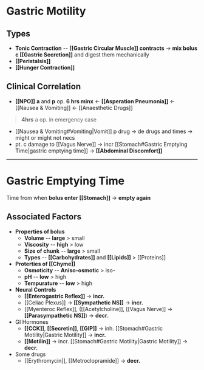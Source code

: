 # Gastric Motility
## Types
- **Tonic Contraction** -- **[[Gastric Circular Muscle]] contracts** -> **mix bolus c [[Gastric Secretion]]** and digest them mechanically
- **[[Peristalsis]]**
- **[[Hunger Contraction]]**

## Clinical Correlation
- **[[NPO]]** **a** and **p** op. **6 hrs minx** <- **[[Asperation Pneumonia]]** <- [[Nausea & Vomiting]] <- [[Anaesthetic Drugs]]
> **4hrs** a op. in emergency case
- [[Nausea & Vomiting#Vomiting|Vomit]] p drug -> de drugs and times -> might or might not necs
- pt. c damage to [[Vagus Nerve]] -> incr [[Stomach#Gastric Emptying Time|gastric emptying time]] -> **[[Abdominal Discomfort]]**
---
# Gastric Emptying Time
Time from when **bolus enter [[Stomach]]** -> **empty again**

## Associated Factors
- **Properties of bolus**
	- **Volume** -- **large** > small
	- **Viscosity** -- **high** > low
	- **Size of chunk** -- **large** > small
	- **Types** -- **[[Carbohydrates]]** and **[[Lipids]]** > [[Proteins]]
- **Proterties of [[Chyme]]**
	- **Osmoticity** -- **Aniso-osmotic** > iso- 
	- **pH** -- **low** > high
	- **Tempurature** -- **low** > high
- **Neural Controls**
	- **[[Enterogastric Reflex]]** -> **incr.**
	- [[Celiac Plexus]] -> **[[Sympathetic NS]]** -> **incr.**
	- [[Myenteroc Reflex]], ([[Acetylcholine]], [[Vagus Nerve]] -> **[[Parasympathetic NS]]**) -> **decr**.
- GI Hormones
	- **[[CCK]]**, **[[Secretin]]**, **[[GIP]]** -> inh. [[Stomach#Gastric Motility|Gastric Motility]] -> **incr.**
	- **[[Motilin]]** -> incr. [[Stomach#Gastric Motility|Gastric Motility]] -> **decr.**
- Some drugs
	- [[Erythromycin]], [[Metroclopramide]] -> **decr.**